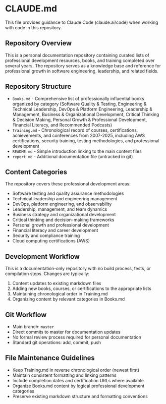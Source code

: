 # CLAUDE.md

This file provides guidance to Claude Code (claude.ai/code) when working with code in this repository.

## Repository Overview

This is a personal documentation repository containing curated lists of professional development resources, books, and training completed over several years. The repository serves as a knowledge base and reference for professional growth in software engineering, leadership, and related fields.

## Repository Structure

- `Books.md` - Comprehensive list of professionally influential books organized by category (Software Quality & Testing, Engineering & Technical Leadership, DevOps & Platform Engineering, Leadership & Management, Business & Organizational Development, Critical Thinking & Decision Making, Personal Growth & Professional Development, Financial Literacy, and Recommended Podcasts)
- `Training.md` - Chronological record of courses, certifications, achievements, and conferences from 2007-2025, including AWS certifications, security training, testing methodologies, and professional development
- `README.md` - Simple introduction linking to the main content files
- `report.md` - Additional documentation file (untracked in git)

## Content Categories

The repository covers these professional development areas:
- Software testing and quality assurance methodologies
- Technical leadership and engineering management
- DevOps, platform engineering, and observability
- Leadership, management, and team dynamics
- Business strategy and organizational development
- Critical thinking and decision-making frameworks
- Personal growth and professional development
- Financial literacy and career development
- Security and compliance training
- Cloud computing certifications (AWS)

## Development Workflow

This is a documentation-only repository with no build process, tests, or compilation steps. Changes are typically:
1. Content updates to existing markdown files
2. Adding new books, courses, or certifications to the appropriate lists
3. Maintaining chronological order in Training.md
4. Organizing content by relevant categories in Books.md

## Git Workflow

- Main branch: `master`
- Direct commits to master for documentation updates
- No formal review process required for personal documentation
- Standard git operations: add, commit, push

## File Maintenance Guidelines

- Keep Training.md in reverse chronological order (newest first)
- Maintain consistent formatting and linking patterns
- Include completion dates and certification URLs where available
- Organize Books.md content by logical professional development categories
- Preserve existing markdown structure and formatting conventions